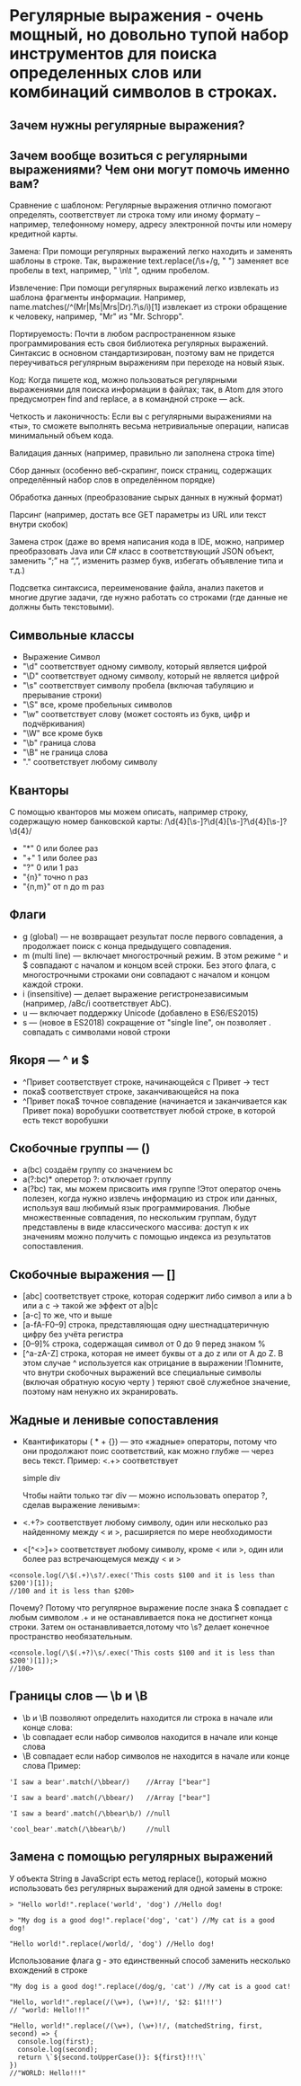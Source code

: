 Регулярные выражения - очень мощный, но довольно тупой набор инструментов для поиска определенных слов или комбинаций символов в строках.
=
Зачем нужны регулярные выражения?
-
Зачем вообще возиться с регулярными выражениями? Чем они могут помочь именно вам?
-
Сравнение с шаблоном: 
Регулярные выражения отлично помогают определять, соответствует ли строка тому или иному формату – например, телефонному номеру, адресу электронной почты или номеру кредитной карты.

Замена: При помощи регулярных выражений легко находить и заменять шаблоны в строке. Так, выражение text.replace(/\s+/g, " ") заменяет все пробелы в text, например, " \n\t ", одним пробелом.

Извлечение: При помощи регулярных выражений легко извлекать из шаблона фрагменты информации. Например, name.matches(/^(Mr|Ms|Mrs|Dr)\.?\s/i)[1] извлекает из строки обращение к человеку, например, "Mr" из "Mr. Schropp".

Портируемость: Почти в любом распространенном языке программирования есть своя библиотека регулярных выражений. Синтаксис в основном стандартизирован, поэтому вам не придется переучиваться регулярным выражениям при переходе на новый язык.

Код: Когда пишете код, можно пользоваться регулярными выражениями для поиска информации в файлах; так, в Atom для этого предусмотрен find and replace, а в командной строке — ack.

Четкость и лаконичность: Если вы с регулярными выражениями на «ты», то сможете выполнять весьма нетривиальные операции, написав минимальный объем кода.

Валидация данных (например, правильно ли заполнена строка time)

Сбор данных (особенно веб-скрапинг, поиск страниц, содержащих определённый набор слов в определённом порядке)

Обработка данных (преобразование сырых данных в нужный формат)

Парсинг (например, достать все GET параметры из URL или текст внутри скобок)

Замена строк (даже во время написания кода в IDE, можно, например преобразовать Java или C# класс в соответствующий JSON объект, заменить “;” на “,”, изменить размер букв, избегать объявление типа и т.д.)

Подсветка синтаксиса, переименование файла, анализ пакетов и многие другие задачи, где нужно работать со строками (где данные не должны быть текстовыми).

Символьные классы
-
* Выражение	Символ
* "\d"	соответствует одному символу, который является цифрой
* "\D"	соответствует одному символу, который не является цифрой
* "\s"	соответствует символу пробела (включая табуляцию и прерывание строки)
* "\S"	все, кроме пробельных символов
* "\w"	соответствует слову (может состоять из букв, цифр и подчёркивания)
* "\W"	все кроме букв
* "\b"	граница слова
* "\B"	не граница слова
* "."     соответствует любому символу

Кванторы
-
С помощью кванторов мы можем описать, например строку, содержащую номер банковской карты: /\d{4}[\s\-]?\d{4}[\s\-]?\d{4}[\s\-]?\d{4}/

* "*"	    0 или более раз
* "+"	    1 или более раз
* "?"	    0 или 1 раз
* "{n}"	точно n раз
* "{n,m}"	от n до m раз

Флаги
-
* g (global) ― не возвращает результат после первого совпадения, а продолжает поиск с конца предыдущего совпадения.
* m (multi line) ― включает многострочный режим. В этом режиме ^ и $ совпадают с началом и концом всей строки. Без этого флага,     с многострочными строками они совпадают с началом и концом каждой строки.
* i (insensitive) ― делает выражение регистронезависимым (например, /aBc/i соответствует AbC).
* u ―  включает поддержку Unicode (добавлено в ES6/ES2015)
* s ― (новое в ES2018) сокращение от "single line", он позволяет . совпадать с символами новой строки

Якоря — ^ и $
-
* ^Привет        соответствует строке, начинающейся с Привет -> тест
* пока$          соответствует строке, заканчивающейся на пока
* ^Привет пока$  точное совпадение (начинается и заканчивается как Привет пока)
                 воробушки соответствует любой строке, в которой есть текст воробушки

Скобочные группы ― ()
-
* a(bc)       создаём группу со значением bc
* a(?:bc)*    оперетор ?: отключает группу
* a(?<foo>bc) так, мы можем присвоить имя группе
!Этот оператор очень полезен, когда нужно извлечь информацию из строк или данных, используя ваш любимый язык программирования. Любые множественные совпадения, по нескольким группам, будут представлены в виде классического массива: доступ к их значениям можно получить с помощью индекса из результатов сопоставления.

Скобочные выражения ― []
-
* [abc]       соответствует строке, которая содержит либо символ a или a b или a c -> такой же эффект от a|b|c
* [a-c]       то же, что и выше
* [a-fA-F0–9] строка, представляющая одну шестнадцатеричную цифру без учёта регистра
* [0–9]%      строка, содержащая символ от 0 до 9 перед знаком %
* [^a-zA-Z]   строка, которая не имеет буквы от a до z или от A до Z. В этом случае ^ используется как отрицание в выражении 
!Помните, что внутри скобочных выражений все специальные символы (включая обратную косую черту \) теряют своё служебное значение, поэтому нам ненужно их экранировать.

Жадные и ленивые сопоставления
-
* Квантификаторы ( * + {}) ― это «жадные» операторы, потому что они продолжают поис соответствий, как можно глубже ― через весь текст.
  Пример: <.+> соответствует <div>simple div</div>

  Чтобы найти только тэг div ― можно использовать оператор ?, сделав выражение ленивым»:
    
* <.+?> соответствует любому символу, один или несколько раз найденному между < и >, расширяется по мере необходимости

* <[^<>]+> соответствует любому символу, кроме < или >, один или более раз встречающемуся между < и >
```
<console.log(/\$(.+)\s?/.exec('This costs $100 and it is less than $200')[1]);
//100 and it is less than $200>
```
Почему? 
Потому что регулярное выражение после знака $ совпадает с любым символом .+ и не останавливается пока не достигнет конца строки. Затем он останавливается,потому что \s? делает конечное пространство необязательным.
```
<console.log(/\$(.+?)\s/.exec('This costs $100 and it is less than $200')[1]);>
//100>
```


Границы слов ― \b и \B
-
* \b и \B позволяют определить находится ли строка в начале или конце слова:
* \b совпадает если набор символов находится в начале или конце слова
* \B совпадает если набор символов не находится в начале или конце слова
Пример:
```
'I saw a bear'.match(/\bbear/)    //Array ["bear"]
```
```
'I saw a beard'.match(/\bbear/)   //Array ["bear"]
```
```
'I saw a beard'.match(/\bbear\b/) //null
```
```
'cool_bear'.match(/\bbear\b/)     //null
```

Замена с помощью регулярных выражений
-
У объекта String в JavaScript есть метод replace(), который можно использовать без регулярных выражений для одной замены в строке:
```
> "Hello world!".replace('world', 'dog') //Hello dog!
```
```
> "My dog is a good dog!".replace('dog', 'cat') //My cat is a good dog!
```
```
"Hello world!".replace(/world/, 'dog') //Hello dog!
```

Использование флага g - это единственный способ заменить несколько вхождений в строке
```
"My dog is a good dog!".replace(/dog/g, 'cat') //My cat is a good cat!
```
```
"Hello, world!".replace(/(\w+), (\w+)!/, '$2: $1!!!')
// "world: Hello!!!"
````
```
"Hello, world!".replace(/(\w+), (\w+)!/, (matchedString, first, second) => {
  console.log(first);
  console.log(second);
  return \`${second.toUpperCase()}: ${first}!!!\`
})
//"WORLD: Hello!!!"
```
